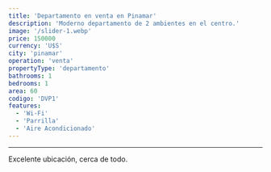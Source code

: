 ```yaml
---
title: 'Departamento en venta en Pinamar'
description: 'Moderno departamento de 2 ambientes en el centro.'
image: '/slider-1.webp'
price: 150000
currency: 'U$S'
city: 'pinamar'
operation: 'venta'
propertyType: 'departamento'
bathrooms: 1
bedrooms: 1
area: 60
codigo: 'DVP1'
features:
  - 'Wi-Fi'
  - 'Parrilla'
  - 'Aire Acondicionado'
---
```

---

Excelente ubicación, cerca de todo.
